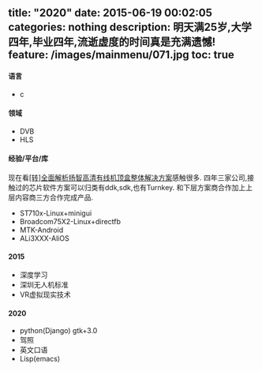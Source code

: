 title: "2020"
date: 2015-06-19 00:02:05
categories: nothing
description: 明天满25岁,大学四年,毕业四年,流逝虚度的时间真是充满遗憾!
feature: /images/mainmenu/071.jpg
toc: true
---
#### 语言 ####
* c

#### 领域 ####
* DVB
* HLS

#### 经验/平台/库 ####
现在看[[转]全面解析扬智高清有线机顶盒整体解决方案](http://channe.gitcafe.io/2012/04/15/dvb-beginner/)感触很多.
四年三家公司,接触过的芯片软件方案可以归类有ddk,sdk,也有Turnkey.
和下层方案商合作加上上层内容商三方合作完成产品.
* ST710x-Linux+minigui
* Broadcom75X2-Linux+directfb
* MTK-Android
* ALi3XXX-AliOS<!-- more -->

#### 2015 ####
* 深度学习
* 深圳无人机标准
* VR虚拟现实技术

#### 2020 ####
* python(Django) gtk+3.0
* 驾照
* 英文口语
* Lisp(emacs)